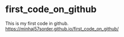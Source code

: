 # first_code_on_github
This is my first code in github.
https://minhaj57sorder.github.io/first_code_on_github/
